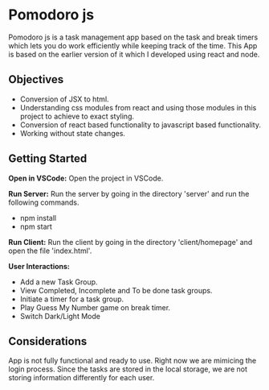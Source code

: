 # Pomodoro js

Pomodoro js is a task management app based on the task and break timers which lets you do work efficiently while keeping track of the time. This App is based on the earlier version of it which I developed using react and node.

## Objectives

- Conversion of JSX to html.
- Understanding css modules from react and using those modules in this project to achieve to exact styling.
- Conversion of react based functionality to javascript based functionality.
- Working without state changes.

## Getting Started

**Open in VSCode:**
Open the project in VSCode.

**Run Server:**
Run the server by going in the directory 'server' and run the following commands.

- npm install
- npm start

**Run Client:**
Run the client by going in the directory 'client/homepage' and open the file 'index.html'.

**User Interactions:**

- Add a new Task Group.
- View Completed, Incomplete and To be done task groups.
- Initiate a timer for a task group.
- Play Guess My Number game on break timer.
- Switch Dark/Light Mode

## Considerations

App is not fully functional and ready to use. Right now we are mimicing the login process. Since the tasks are stored in the local storage, we are not storing information differently for each user.

